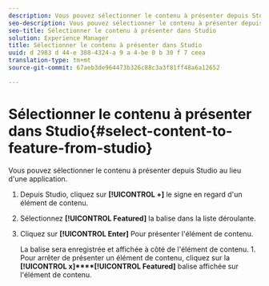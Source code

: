 ```yaml
---
description: Vous pouvez sélectionner le contenu à présenter depuis Studio au lieu d'une application.
seo-description: Vous pouvez sélectionner le contenu à présenter depuis Studio au lieu d'une application.
seo-title: Sélectionner le contenu à présenter dans Studio
solution: Experience Manager
title: Sélectionner le contenu à présenter dans Studio
uuid: d 2983 d 44-e 388-4324-a 9 a 4-be 0 b 30 f 7 ceea
translation-type: tm+mt
source-git-commit: 67aeb3de964473b326c88c3a3f81ff48a6a12652

---
```



# Sélectionner le contenu à présenter dans Studio{#select-content-to-feature-from-studio}

Vous pouvez sélectionner le contenu à présenter depuis Studio au lieu d&#39;une application.

1. Depuis Studio, cliquez sur **[!UICONTROL +]** le signe en regard d&#39;un élément de contenu.
1. Sélectionnez **[!UICONTROL Featured]** la balise dans la liste déroulante.
1. Cliquez sur **[!UICONTROL Enter]** Pour présenter l&#39;élément de contenu.

   La balise sera enregistrée et affichée à côté de l&#39;élément de contenu. 1. Pour arrêter de présenter un élément de contenu, cliquez sur la **[!UICONTROL x]****[!UICONTROL Featured]** balise affichée sur l&#39;élément de contenu.
